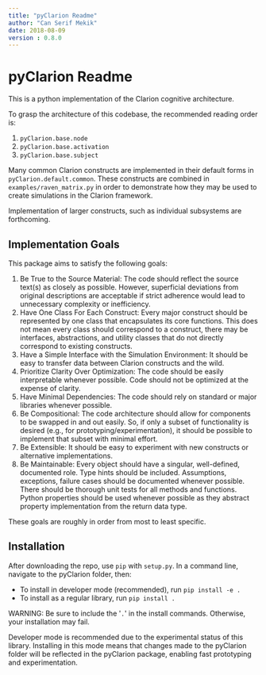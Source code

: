 ```yaml
---
title: "pyClarion Readme"
author: "Can Serif Mekik"
date: 2018-08-09
version : 0.8.0
---
```


# pyClarion Readme

This is a python implementation of the Clarion cognitive architecture. 

To grasp the architecture of this codebase, the recommended reading order is:
    
1. `pyClarion.base.node`
2. `pyClarion.base.activation`
3. `pyClarion.base.subject`

Many common Clarion constructs are implemented in their default forms in 
`pyClarion.default.common`. These constructs are combined in 
`examples/raven_matrix.py`  in order to demonstrate how they may be used to 
create simulations in the Clarion framework. 

Implementation of larger constructs, such as individual subsystems are 
forthcoming. 

## Implementation Goals

This package aims to satisfy the following goals:

1. Be True to the Source Material: The code should reflect the source text(s) as 
closely as possible. However, superficial deviations from original descriptions 
are acceptable if strict adherence would lead to unnecessary complexity or 
inefficiency.
2. Have One Class For Each Construct: Every major construct should be 
represented by one class that encapsulates its core functions. This does not 
mean every class should correspond to a construct, there may be interfaces, 
abstractions, and utility classes that do not directly correspond to existing 
constructs.
3. Have a Simple Interface with the Simulation Environment: It should be easy 
to transfer data between Clarion constructs and the wild.
4. Prioritize Clarity Over Optimization: The code should be easily interpretable 
whenever possible. Code should not be optimized at the expense of clarity.
5. Have Minimal Dependencies: The code should rely on standard or major 
libraries whenever possible.
6. Be Compositional: The code architecture should allow for components to be 
swapped in and out easily. So, if only a subset of functionality is desired 
(e.g., for prototyping/experimentation), it should be possible to implement 
that subset with minimal effort.
7. Be Extensible: It should be easy to experiment with new constructs or 
alternative implementations.
8. Be Maintainable: Every object should have a singular, well-defined, 
documented role. Type hints should be included. Assumptions, exceptions, 
failure cases should be documented whenever possible. There should be thorough 
unit tests for all methods and functions. Python properties should be used 
whenever possible as they abstract property implementation from the return data 
type.

These goals are roughly in order from most to least specific. 

## Installation

After downloading the repo, use `pip` with `setup.py`. In a command line, 
navigate to the pyClarion folder, then:

- To install in developer mode (recommended), run
```pip install -e .```
- To install as a regular library, run
```pip install .```

WARNING: Be sure to include the '`.`' in the install commands. Otherwise, your installation may fail.

Developer mode is recommended due to the experimental status of this library. 
Installing in this mode means that changes made to the pyClarion folder will be 
reflected in the pyClarion package, enabling fast prototyping and 
experimentation.